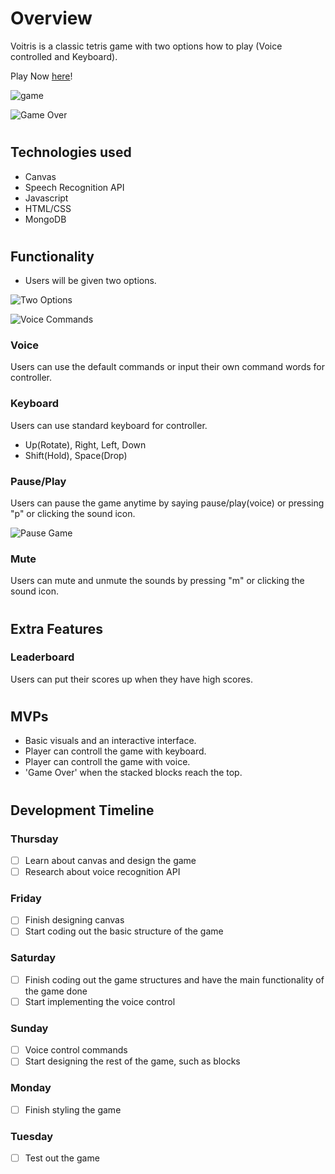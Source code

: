 # Overview

Voitris is a classic tetris game with two options how to play (Voice controlled and Keyboard).

Play Now [here](https://voistris.herokuapp.com/)!

![game](./images/main.png)

![Game Over](./images/game-over.png)

#

## Technologies used

* Canvas
* Speech Recognition API
* Javascript
* HTML/CSS
* MongoDB

#

## Functionality
* Users will be given two options.

![Two Options](./images/two-options.png)

![Voice Commands](./images/voice-commands.png)

### Voice

Users can use the default commands or input their own command words for controller.

### Keyboard

Users can use standard keyboard for controller.
* Up(Rotate), Right, Left, Down
* Shift(Hold), Space(Drop)

### Pause/Play

Users can pause the game anytime by saying pause/play(voice) or pressing "p" or clicking the sound icon.

![Pause Game](./images/pause.png)

### Mute

Users can mute and unmute the sounds by pressing "m" or clicking the sound icon.

#

## Extra Features

### Leaderboard

Users can put their scores up when they have high scores.

#

## MVPs
 * Basic visuals and an interactive interface.
 * Player can controll the game with keyboard.
 * Player can controll the game with voice.
 * 'Game Over' when the stacked blocks reach the top.

#

## Development Timeline

### Thursday
  - [ ] Learn about canvas and design the game
  - [ ] Research about voice recognition API

### Friday
  - [ ] Finish designing canvas
  - [ ] Start coding out the basic structure of the game

### Saturday
  - [ ] Finish coding out the game structures and have the main functionality of the game done
  - [ ] Start implementing the voice control

### Sunday
  - [ ] Voice control commands
  - [ ] Start designing the rest of the game, such as blocks

### Monday
  - [ ] Finish styling the game

### Tuesday
  - [ ] Test out the game